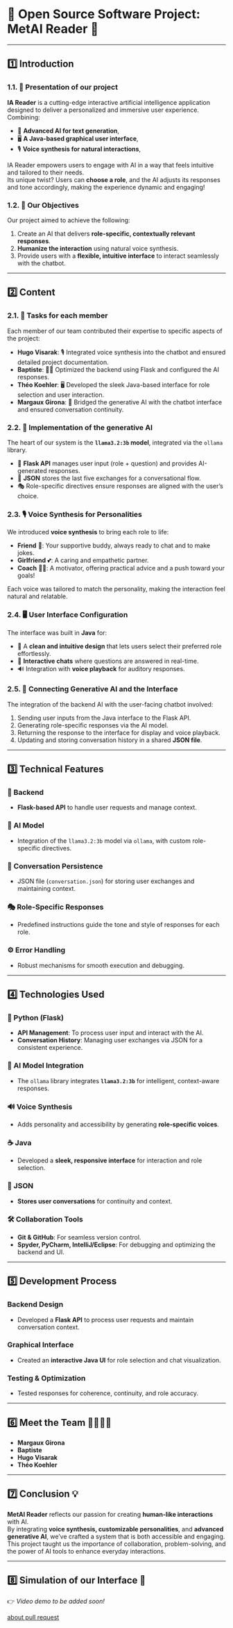 # 🌟 Open Source Software Project: MetAI Reader 🌟

---

## 1️⃣ Introduction  

### 1.1. 📖 Presentation of our project  
**IA Reader** is a cutting-edge interactive artificial intelligence application designed to deliver a personalized and immersive user experience.  
Combining:
- 🧠 **Advanced AI for text generation**,  
- 🖥️ **A Java-based graphical user interface**,  
- 🎙️ **Voice synthesis for natural interactions**,  

IA Reader empowers users to engage with AI in a way that feels intuitive and tailored to their needs.  
Its unique twist? Users can **choose a role**, and the AI adjusts its responses and tone accordingly, making the experience dynamic and engaging!  

### 1.2. 🎯 Our Objectives  
Our project aimed to achieve the following:
1. Create an AI that delivers **role-specific, contextually relevant responses**.  
2. **Humanize the interaction** using natural voice synthesis.  
3. Provide users with a **flexible, intuitive interface** to interact seamlessly with the chatbot.  

---

## 2️⃣ Content  

### 2.1. 👥 Tasks for each member  
Each member of our team contributed their expertise to specific aspects of the project:  
- **Hugo Visarak**: 🎙️ Integrated voice synthesis into the chatbot and ensured detailed project documentation.  
- **Baptiste**: 🧑‍💻 Optimized the backend using Flask and configured the AI responses.  
- **Théo Koehler**: 🖥️ Developed the sleek Java-based interface for role selection and user interaction.  
- **Margaux Girona**: 🔗 Bridged the generative AI with the chatbot interface and ensured conversation continuity.  

### 2.2. 🧠 Implementation of the generative AI  
The heart of our system is the **`llama3.2:3b` model**, integrated via the `ollama` library.  
- 🔄 **Flask API** manages user input (role + question) and provides AI-generated responses.  
- 💾 **JSON** stores the last five exchanges for a conversational flow.  
- 🎭 Role-specific directives ensure responses are aligned with the user’s choice.  

### 2.3. 🎙️ Voice Synthesis for Personalities  
We introduced **voice synthesis** to bring each role to life:  
- **Friend** 🤗: Your supportive buddy, always ready to chat and to make jokes.
- **Girlfriend** 💕: A caring and empathetic partner.  
- **Coach** 🏋️‍♂️: A motivator, offering practical advice and a push toward your goals!  

Each voice was tailored to match the personality, making the interaction feel natural and relatable.  

### 2.4. 🖥️ User Interface Configuration  
The interface was built in **Java** for:  
- 🎨 A **clean and intuitive design** that lets users select their preferred role effortlessly.  
- 💬 **Interactive chats** where questions are answered in real-time.  
- 🔊 Integration with **voice playback** for auditory responses.  

### 2.5. 🔗 Connecting Generative AI and the Interface  
The integration of the backend AI with the user-facing chatbot involved:  
1. Sending user inputs from the Java interface to the Flask API.  
2. Generating role-specific responses via the AI model.  
3. Returning the response to the interface for display and voice playback.  
4. Updating and storing conversation history in a shared **JSON file**.  

---

## 3️⃣ Technical Features  

### 🚀 Backend  
- **Flask-based API** to handle user requests and manage context.  

### 🤖 AI Model  
- Integration of the `llama3.2:3b` model via `ollama`, with custom role-specific directives.  

### 💾 Conversation Persistence  
- JSON file (`conversation.json`) for storing user exchanges and maintaining context.  

### 🎭 Role-Specific Responses  
- Predefined instructions guide the tone and style of responses for each role.  

### ⚙️ Error Handling  
- Robust mechanisms for smooth execution and debugging.  

---

## 4️⃣ Technologies Used  

### 🐍 Python (Flask)  
- **API Management**: To process user input and interact with the AI.  
- **Conversation History**: Managing user exchanges via JSON for a consistent experience.  

### 🧠 AI Model Integration  
- The `ollama` library integrates **`llama3.2:3b`** for intelligent, context-aware responses.  

### 🔊 Voice Synthesis  
- Adds personality and accessibility by generating **role-specific voices**.  

### ☕ Java  
- Developed a **sleek, responsive interface** for interaction and role selection.  

### 💾 JSON  
- **Stores user conversations** for continuity and context.  

### 🛠️ Collaboration Tools  
- **Git & GitHub**: For seamless version control.  
- **Spyder, PyCharm, IntelliJ/Eclipse**: For debugging and optimizing the backend and UI.  

---

## 5️⃣ Development Process  

### Backend Design  
- Developed a **Flask API** to process user requests and maintain conversation context.  

### Graphical Interface  
- Created an **interactive Java UI** for role selection and chat visualization.  

### Testing & Optimization  
- Tested responses for coherence, continuity, and role accuracy.  

---

## 6️⃣ Meet the Team 👩‍💻👨‍💻  
- **Margaux Girona**  
- **Baptiste**  
- **Hugo Visarak**  
- **Théo Koehler**  

---

## 7️⃣ Conclusion 💡  
**MetAI Reader** reflects our passion for creating **human-like interactions** with AI.  
By integrating **voice synthesis, customizable personalities**, and **advanced generative AI**, we’ve crafted a system that is both accessible and engaging.  
This project taught us the importance of collaboration, problem-solving, and the power of AI tools to enhance everyday interactions.  

---

## 8️⃣ Simulation of our Interface 🎥  
👉 *Video demo to be added soon!*




[about pull request](https://docs.github.com/en/pull-requests/collaborating-with-pull-requests/proposing-changes-to-your-work-with-pull-requests/about-pull-requests)
